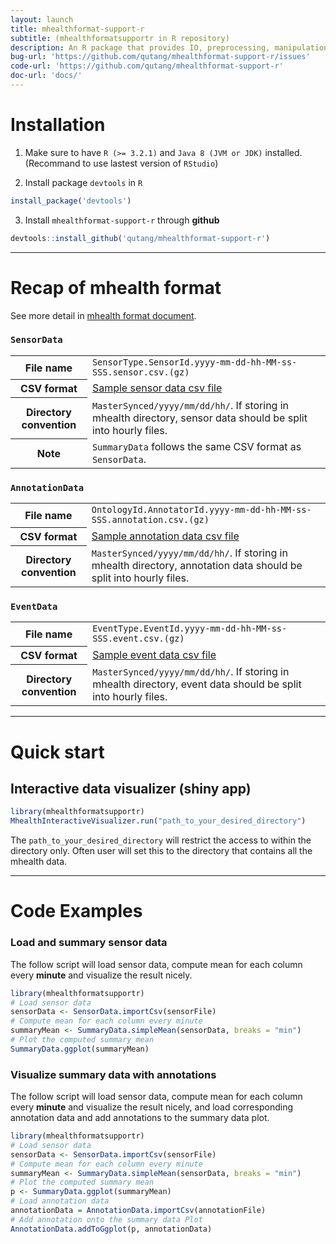 ```yaml
---
layout: launch
title: mhealthformat-support-r
subtitle: (mhealthformatsupportr in R repository)
description: An R package that provides IO, preprocessing, manipulation, visualization functions and shiny apps to support data mining for mhealth data stored in mHealth data format.
bug-url: 'https://github.com/qutang/mhealthformat-support-r/issues'
code-url: 'https://github.com/qutang/mhealthformat-support-r'
doc-url: 'docs/'
---
```


# Installation

1. Make sure to have `R (>= 3.2.1)` and `Java 8 (JVM or JDK)` installed. (Recommand to use lastest version of `RStudio`)

2. Install package `devtools` in `R`

``` r
install_package('devtools')
```

3. Install `mhealthformat-support-r` through __github__

``` r
devtools::install_github('qutang/mhealthformat-support-r')
```

---
# Recap of mhealth format

See more detail in [mhealth format document](http://mhealth-specification.s3-website-us-east-1.amazonaws.com/).

### `SensorData`

<table class="table table-bordered table-responsive">
    <tr>
        <th>File name</th>
        <td><code>SensorType.SensorId.yyyy-mm-dd-hh-MM-ss-SSS.sensor.csv.(gz)<code></td>
    </tr>
    <tr>
        <th>CSV format</th>
        <td><a href="{{ "/data/samples/ActigraphGT9X-AccelerationCalibrated-NA.TAS1E23150881.2015-11-02-15-00-00-000-M0500.sensor.csv" | prepend: site.baseurl }}">Sample sensor data csv file</a></td>
    </tr>
    <tr>
        <th>Directory convention</th>
        <td><code>MasterSynced/yyyy/mm/dd/hh/</code>. If storing in mhealth directory, sensor data should be split into hourly files.</td>
    </tr>
    <tr>
		<th>Note</th>
        <td colspan="3"><code>SummaryData</code> follows the same CSV format as <code>SensorData</code>.</td>
    </tr>
</table>

### `AnnotationData`

<table class="table table-bordered table-responsive">
    <tr>
        <th>File name</th>
        <td><code>OntologyId.AnnotatorId.yyyy-mm-dd-hh-MM-ss-SSS.annotation.csv.(gz)<code></td>
    </tr>
    <tr>
        <th>CSV format</th>
        <td><a href = "{{"/data/samples/SPADESInLab.al.2015-11-02-15-00-00-000-M0500.annotation.csv" | prepend: site.baseurl }}">Sample annotation data csv file</a></td>
    </tr>
    <tr>
        <th>Directory convention</th>
        <td><code>MasterSynced/yyyy/mm/dd/hh/</code>. If storing in mhealth directory, annotation data should be split into hourly files.</td>
    </tr>
</table>

### `EventData`

<table class="table table-bordered table-responsive">
    <tr>
        <th>File name</th>
        <td><code>EventType.EventId.yyyy-mm-dd-hh-MM-ss-SSS.event.csv.(gz)<code></td>
    </tr>
    <tr>
        <th>CSV format</th>
        <td><a href = "{{"/data/samples/Battery.532929050178941.2015-11-02-15-00-26-737-M0500.event.csv" | prepend: site.baseurl }}">Sample event data csv file</a></td>
    </tr>
    <tr>
        <th>Directory convention</th>
        <td><code>MasterSynced/yyyy/mm/dd/hh/</code>. If storing in mhealth directory, event data should be split into hourly files.</td>
    </tr>
</table>

---
# Quick start

## Interactive data visualizer (shiny app)

```r
library(mhealthformatsupportr)
MhealthInteractiveVisualizer.run("path_to_your_desired_directory")
```

The `path_to_your_desired_directory` will restrict the access to within the directory only. Often user will set this to the directory that contains all the mhealth data.

---
# Code Examples

### Load and summary sensor data

The follow script will load sensor data, compute mean for each column every __minute__ and visualize the result nicely.

```r
library(mhealthformatsupportr)
# Load sensor data
sensorData <- SensorData.importCsv(sensorFile)
# Compute mean for each column every minute
summaryMean <- SummaryData.simpleMean(sensorData, breaks = "min")
# Plot the computed summary mean
SummaryData.ggplot(summaryMean)
```

### Visualize summary data with annotations

The follow script will load sensor data, compute mean for each column every __minute__ and visualize the result nicely, and load corresponding annotation data and add annotations to the summary data plot.

```r
library(mhealthformatsupportr)
# Load sensor data
sensorData <- SensorData.importCsv(sensorFile)
# Compute mean for each column every minute
summaryMean <- SummaryData.simpleMean(sensorData, breaks = "min")
# Plot the computed summary mean
p <- SummaryData.ggplot(summaryMean)
# Load annotation data
annotationData = AnnotationData.importCsv(annotationFile)
# Add annotation onto the summary data Plot
AnnotationData.addToGgplot(p, annotationData)
```

